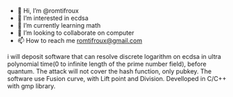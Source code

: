 - 👋 Hi, I’m @romtifroux
- 👀 I’m interested in ecdsa
- 🌱 I’m currently learning math
- 💞️ I’m looking to collaborate on computer
- 📫 How to reach me romtifroux@gmail.com

i will deposit software that can resolve discrete logarithm on ecdsa in ultra polynomial time(0 to infinite length of the prime number field), before quantum. 
The attack will not cover the hash function, only pubkey.
The software use Fusion curve, with Lift point and Division. Develloped in C/C++ with gmp library.
